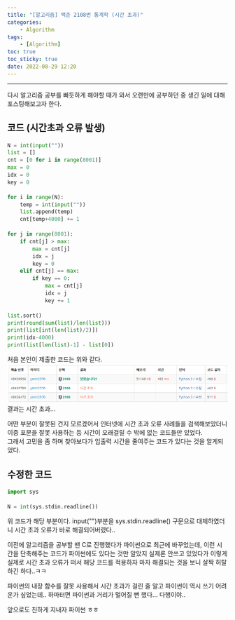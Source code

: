 ```yaml
---
title: "[알고리즘] 백준 2108번 통계학 (시간 초과)"
categories:
    - Algorithm
tags:
    - [Algorithm]
toc: true
toc_sticky: true
date: 2022-08-29 12:20
---
```

--------------------------

다시 알고리즘 공부를 빠듯하게 해야할 때가 와서 오랜만에 공부하던 중 생긴 일에 대해 포스팅해보고자 한다.

## 코드 (시간초과 오류 발생)
```python
N = int(input(""))
list = []
cnt = [0 for i in range(8001)]
max = 0
idx = 0
key = 0

for i in range(N):
    temp = int(input(""))
    list.append(temp)
    cnt[temp+4000] += 1

for j in range(8001):
    if cnt[j] > max:
        max = cnt[j]
        idx = j
        key = 0
    elif cnt[j] == max:
        if key == 0:
            max = cnt[j]
            idx = j
            key += 1

list.sort()
print(round(sum(list)/len(list)))
print(list[int(len(list)/2)])
print(idx-4000)
print(list[len(list)-1] - list[0])
```

처음 본인이 제출한 코드는 위와 같다.  
![image](/assets/images/blog/시간초과.png)
결과는 시간 초과...  

어떤 부분이 잘못된 건지 모르겠어서 인터넷에 시간 초과 오류 사례들을 검색해보았더니 이중 포문을 잘못 사용하는 등 시간이 오래걸릴 수 밖에 없는 코드들만 있었다.  
그래서 고민을 좀 하며 찾아보다가 입출력 시간을 줄여주는 코드가 있다는 것을 알게되었다.  

## 수정한 코드
```python
import sys

N = int(sys.stdin.readline())
```
위 코드가 해당 부분이다. input("")부분을 sys.stdin.readline() 구문으로 대체하였더니 시간 초과 오류가 바로 해결되어버렸다..  

이전에 알고리즘을 공부할 땐 C로 진행했다가 파이썬으로 최근에 바꾸었는데, 이런 시간을 단축해주는 코드가 파이썬에도 있다는 것만 알았지 실제론 안쓰고 있었다가 이렇게 실제로 시간 초과 오류가 떠서 해당 코드를 적용하자 마자 해결되는 것을 보니 살짝 허탈하긴 하다..ㅋㅋ

파이썬의 내장 함수를 잘못 사용해서 시간 초과가 걸린 줄 알고 파이썬이 역시 쓰기 어려운가 싶었는데.. 하마터면 파이썬과 거리가 멀어질 뻔 했다... 다행이야..

앞으로도 친하게 지내자 파이썬 ㅎㅎ